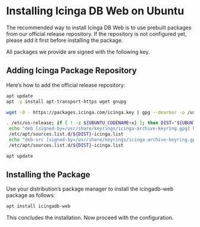 # Installing Icinga DB Web on Ubuntu

The recommended way to install Icinga DB Web is to use prebuilt packages from our official release repository. If the repository is not configured yet, please add it first before installing the package.

All packages we provide are signed with the following key.


## Adding Icinga Package Repository
Here’s how to add the official release repository:

```bash
apt update
apt -y install apt-transport-https wget gnupg

wget -O - https://packages.icinga.com/icinga.key | gpg --dearmor -o /usr/share/keyrings/icinga-archive-keyring.gpg

. /etc/os-release; if [ ! -z ${UBUNTU_CODENAME+x} ]; then DIST="${UBUNTU_CODENAME}"; else DIST="$(lsb_release -c| awk '{print $2}')"; fi; \
 echo "deb [signed-by=/usr/share/keyrings/icinga-archive-keyring.gpg] https://packages.icinga.com/ubuntu icinga-${DIST} main" > \
 /etc/apt/sources.list.d/${DIST}-icinga.list
 echo "deb-src [signed-by=/usr/share/keyrings/icinga-archive-keyring.gpg] https://packages.icinga.com/ubuntu icinga-${DIST} main" >> \
 /etc/apt/sources.list.d/${DIST}-icinga.list

apt update
```

## Installing the Package

Use your distribution’s package manager to install the icingadb-web package as follows:

```bash 
apt install icingadb-web
```

This concludes the installation. Now proceed with the configuration.


